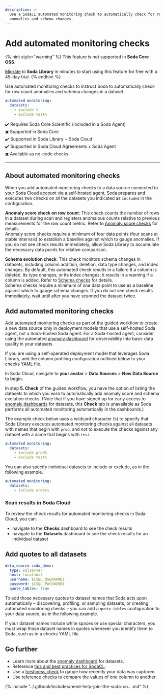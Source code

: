 ```yaml
---
description: >-
  Use a SodaCL automated monitoring check to automatically check for row count
  anomalies and schema changes.
---
```


# Add automated monitoring checks

{% hint style="warning" %}
This feature is not supported in **Soda Core OSS**.

[Migrate](https://docs.soda.io/soda/upgrade.html#migrate-from-soda-core) to **Soda Library** in minutes to start using this feature for free with a 45-day trial.
{% endhint %}

Use automated monitoring checks to instruct Soda to automatically check for row count anomalies and schema changes in a dataset.

```yaml
automated monitoring:
  datasets:
    - include %
    - exclude test%
```

✔️    Requires Soda Core Scientific (included in a Soda Agent)\
✖️    Supported in Soda Core\
✔️    Supported in Soda Library + Soda Cloud\
✔️    Supported in Soda Cloud Agreements + Soda Agent\
✖️    Available as no-code checks

***

## About automated monitoring checks

When you add automated monitoring checks to a data source connected to your Soda Cloud account via a self-hosted agent, Soda prepares and executes two checks on all the datasets you indicated as `included` in the configuration.

**Anomaly score check on row count**: This check counts the number of rows in a dataset during scan and registers anomalous counts relative to previous measurements for the row count metric. Refer to [Anomaly score checks](../sodacl-reference/anomaly-score.md) for details.\
Anomaly score checks require a minimum of four data points (four scans at stable intervals) to establish a baseline against which to gauge anomalies. If you do not see check results immediately, allow Soda Library to accumulate the necessary data points for relative comparison.

**Schema evolution check**: This check monitors schema changes in datasets, including column addition, deletion, data type changes, and index changes. By default, this automated check results in a failure if a column is deleted, its type changes, or its index changes; it results in a warning if a column is added. Refer to [Schema checks](../sodacl-reference/schema.md) for details.\
Schema checks require a minimum of one data point to use as a baseline against which to gauge schema changes. If you do not see check results immediately, wait until after you have scanned the dataset twice.

## Add automated monitoring checks

Add automated monitoring checks as part of the guided workflow to create a new data source only in deployment models that use a self-hosted Soda agent, not a Soda-hosted Soda agent. For a Soda-hosted agent, consider using the automated [anomaly dashboard](../collaborate/anomaly-dashboard.md) for observability into basic data quality in your datasets.

If you are using a self-operated deployment model that leverages Soda Library, add the column profiling configuration outlined below to your checks YAML file.

In Soda Cloud, navigate to **your avatar** > **Data Sources** > **New Data Source** to begin.

In step **5. Check** of the guided workflow, you have the option of listing the datasets to which you wish to automatically add anomaly score and schema evolution checks. (Note that if you have signed up for early access to [anomaly dashboards](../collaborate/anomaly-dashboard.md) for datasets, this **Check** tab is unavailable as Soda performs all automated monitoring automatically in the dashboards.)

The example check below uses a wildcard character (`%`) to specify that Soda Library executes automated monitoring checks against all datasets with names that begin with `prod`, and _not_ to execute the checks against any dataset with a name that begins with `test`.

```yaml
automated monitoring:
  datasets:
    - include prod%
    - exclude test%
```



You can also specify individual datasets to include or exclude, as in the following example.

```yaml
automated monitoring:
  datasets:
    - include orders
```

### Scan results in Soda Cloud

To review the check results for automated monitoring checks in Soda Cloud, you can:

* navigate to the **Checks** dashboard to see the check results
* navigate to the **Datasets** dashboard to see the check results for an individual dataset



## Add quotes to all datasets

```yaml
data_source soda_demo:
  type: sqlserver
  host: localhost
  username: ${SQL_USERNAME}
  password: ${SQL_PASSWORD}
  quote_tables: true
```

To add those necessary quotes to dataset names that Soda acts upon automatically – discovering, profiling, or sampling datasets, or creating automated monitoring checks – you can add a `quote_tables` configuration to your data source, as in the following example.

If your dataset names include white spaces or use special characters, you must wrap those dataset names in quotes whenever you identify them to Soda, such as in a checks YAML file.



## Go further

* Learn more about the [anomaly dashboard](../collaborate/anomaly-dashboard.md) for datasets.
* Reference [tips and best practices for SodaCL](quick-start-sodacl.md#tips-and-best-practices-for-sodacl).
* Use a [freshness check](../sodacl-reference/freshness.md) to gauge how recently your data was captured.
* Use [reference checks](../sodacl-reference/reference.md) to compare the values of one column to another.

{% include "../.gitbook/includes/need-help-join-the-soda-co....md" %}
